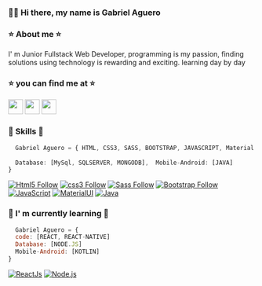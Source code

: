 <h3>🙋‍♂️ Hi there, my name is Gabriel Aguero <h3> 


<h3> ⭐️ About me ⭐️</h3>  

<p> I' m Junior Fullstack Web Developer, programming is my passion, finding solutions using technology is rewarding and exciting. learning day by day <p>
  
<h3> ⭐️ you can find me at ⭐️</h3>
  
<a href="https://twitter.com/gabrielhaguero" alt="Twitter"><img src="https://user-images.githubusercontent.com/32781895/123566924-5752a680-d797-11eb-9726-10fa02b0ba30.png" height="30" width="30"></a> 
<a href="https://www.instagram.com/gabyhaguero/" alt="Instagram"><img src="https://user-images.githubusercontent.com/32781895/123567082-c0d2b500-d797-11eb-99cd-0eebf7f4fb11.png" height="30" width="30"></a>
<a href="https://www.linkedin.com/in/gabriel-ag%C3%BCero/" alt="Instagram"><img src="https://user-images.githubusercontent.com/32781895/170410981-4e531aa2-cd9e-402f-b090-2945c1f713b4.png" height="30" width="30"></a>
  
  
<h3> 🌟 Skills 🌟</h3>
 
``` JavasCript
  Gabriel Aguero = { HTML, CSS3, SASS, BOOTSTRAP, JAVASCRIPT, Material UI, Java } 
  
  Database: [MySql, SQLSERVER, MONGODB],  Mobile-Android: [JAVA]
}
```
[![Html5 Follow](https://img.shields.io/badge/HTML5-E34F26?style=for-the-badge&logo=html5&logoColor=white&labelColor=101010)](#)
[![css3 Follow](https://img.shields.io/badge/CSS3-1572B6?style=for-the-badge&logo=css3&logoColor=white&labelColor=101010)](#)
[![Sass Follow](https://img.shields.io/badge/Sass-bf4080?style=for-the-badge&logo=sass&logoColor=white&labelColor=101010)](#) 
[![Bootstrap Follow](https://img.shields.io/badge/Bootstrap-563D7C?style=for-the-badge&logo=bootstrap&logoColor=white&labelColor=101010)](#)
[![JavaScript](https://img.shields.io/badge/JavaScript-F7DF1E?style=for-the-badge&logo=javascript&logoColor=white&labelColor=101010)](#) 
[![MaterialUI](https://img.shields.io/badge/Material.UI-1572B6?style=for-the-badge&logo=materialui&logoColor=white&labelColor=101010)](#)
[![Java](https://img.shields.io/badge/Java-1572B6?style=for-the-badge&logo=java&logoColor=white&labelColor=101010)](#)

  
<h3> 🌟 I' m currently learning 🌟</h3> 

``` JavasCript
  Gabriel Aguero = {  
  code: [REACT, REACT-NATIVE]
  Database: [NODE.JS]
  Mobile-Android: [KOTLIN]
}
```
 [![ReactJs](https://img.shields.io/badge/React.Js-1572B6?style=for-the-badge&logo=react&logoColor=white&labelColor=101010)](#)
 [![Node.js](https://img.shields.io/badge/node.js-68a063?style=for-the-badge&logo=node.js&logoColor=white&labelColor=101010)](#)  
  
